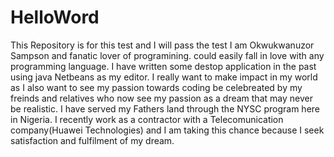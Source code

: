 # HelloWord
This Repository is for this test and I will pass the test 
I am Okwukwanuzor Sampson and fanatic lover of programining. could easily fall in love with any programming language. 
I have written some destop application in the past using java Netbeans as my editor.
I really want to make impact in my world as I also want to see my passion towards coding be celebreated by my freinds and relatives who now see my passion as a dream that may never be realistic.
I have served my Fathers land through the NYSC program here in Nigeria.
I recently work as a contractor with a Telecomunication company(Huawei Technologies) 
and I am taking this chance because I seek satisfaction and fulfilment of my dream.   
